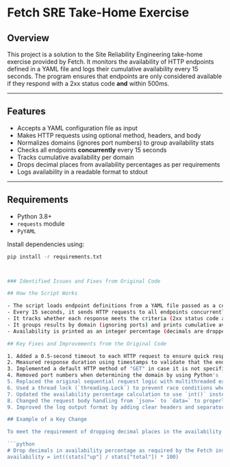 # Fetch SRE Take-Home Exercise

## Overview

This project is a solution to the Site Reliability Engineering take-home exercise provided by Fetch. It monitors the availability of HTTP endpoints defined in a YAML file and logs their cumulative availability every 15 seconds. The program ensures that endpoints are only considered available if they respond with a 2xx status code **and** within 500ms.

---

## Features

- Accepts a YAML configuration file as input
- Makes HTTP requests using optional method, headers, and body
- Normalizes domains (ignores port numbers) to group availability stats
- Checks all endpoints **concurrently** every 15 seconds
- Tracks cumulative availability per domain
- Drops decimal places from availability percentages as per requirements
- Logs availability in a readable format to stdout

---

## Requirements

- Python 3.8+
- `requests` module
- `PyYAML`

Install dependencies using:

```bash
pip install -r requirements.txt



### Identified Issues and Fixes from Original Code

## How the Script Works

- The script loads endpoint definitions from a YAML file passed as a command-line argument.
- Every 15 seconds, it sends HTTP requests to all endpoints concurrently.
- It tracks whether each response meets the criteria (2xx status code and ≤ 500ms).
- It groups results by domain (ignoring ports) and prints cumulative availability for each.
- Availability is printed as an integer percentage (decimals are dropped).

## Key Fixes and Improvements from the Original Code

1. Added a 0.5-second timeout to each HTTP request to ensure quick responsiveness.
2. Measured response duration using timestamps to validate that the endpoint responded within the required 500ms.
3. Implemented a default HTTP method of "GET" in case it is not specified in the YAML configuration.
4. Removed port numbers when determining the domain by using Python's `urllib.parse` to normalize the hostname.
5. Replaced the original sequential request logic with multithreaded execution so that all endpoints are checked concurrently and efficiently.
6. Used a thread lock (`threading.Lock`) to prevent race conditions when updating the shared `domain_stats` dictionary.
7. Updated the availability percentage calculation to use `int()` instead of `round()`, so decimal values are dropped, as per the assignment requirements.
8. Changed the request body handling from `json=` to `data=` to properly send raw JSON string bodies.
9. Improved the log output format by adding clear headers and separators to distinguish between check cycles.

## Example of a Key Change

To meet the requirement of dropping decimal places in the availability percentage:

```python
# Drop decimals in availability percentage as required by the Fetch instructions
availability = int((stats["up"] / stats["total"]) * 100)





